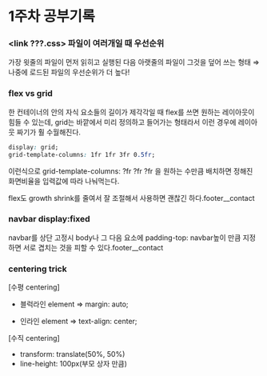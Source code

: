# 1주차 공부기록

### <link ???.css> 파일이 여러개일 때 우선순위

가장 윗줄의 파일이 먼저 읽히고 실행된 다음
아랫줄의 파일이 그것을 덮어 쓰는 형태
⇒ 나중에 로드된 파일의 우선순위가 더 높다!

### flex vs grid

한 컨테이너의 안의 자식 요소들의 길이가 제각각일 때 flex를 쓰면 원하는 레이아웃이 힘들 수 있는데, grid는 바깥에서 미리 정의하고 들어가는 형태라서 이런 경우에 레이아웃 짜기가 훨 수월해진다.

``` css
display: grid;
grid-template-columns: 1fr 1fr 3fr 0.5fr;
```
이런식으로 grid-template-columns: ?fr ?fr ?fr
을 원하는 수만큼 배치하면 정해진 화면비율을 입력값에 따라 나눠먹는다.

flex도 growth shrink를 줄여서 잘 조절해서 사용하면 괜찮긴 하다.footer__contact

### navbar display:fixed 
navbar를 상단 고정시 body나 그 다음 요소에 padding-top: navbar높이 만큼 지정하면 서로 겹치는 것을 피할 수 있다.footer__contact

### centering trick

[수평 centering]
- 블럭라인 element => margin: auto;

- 인라인 element => text-align: center;

[수직 centering]
- transform: translate(50%, 50%)
- line-height: 100px(부모 상자 만큼)
